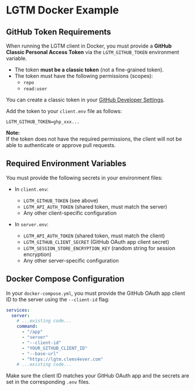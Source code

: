 # LGTM Docker Example

## GitHub Token Requirements

When running the LGTM client in Docker, you must provide a **GitHub Classic Personal Access Token** via the `LGTM_GITHUB_TOKEN` environment variable.

- The token **must be a classic token** (not a fine-grained token).
- The token must have the following permissions (scopes):
  - `repo`
  - `read:user`

You can create a classic token in your [GitHub Developer Settings](https://github.com/settings/tokens?type=classic).

Add the token to your `client.env` file as follows:

```
LGTM_GITHUB_TOKEN=ghp_xxx...
```

**Note:**  
If the token does not have the required permissions, the client will not be able to authenticate or approve pull requests.

## Required Environment Variables

You must provide the following secrets in your environment files:

- In `client.env`:
  - `LGTM_GITHUB_TOKEN` (see above)
  - `LGTM_API_AUTH_TOKEN` (shared token, must match the server)
  - Any other client-specific configuration

- In `server.env`:
  - `LGTM_API_AUTH_TOKEN` (shared token, must match the client)
  - `LGTM_GITHUB_CLIENT_SECRET` (GitHub OAuth app client secret)
  - `LGTM_SESSION_STORE_ENCRYPTION_KEY` (random string for session encryption)
  - Any other server-specific configuration

## Docker Compose Configuration

In your `docker-compose.yml`, you must provide the GitHub OAuth app client ID to the server using the `--client-id` flag:

```yaml
services:
  server:
    # ...existing code...
    command:
      - "/app"
      - "server"
      - "--client-id"
      - "YOUR_GITHUB_CLIENT_ID"
      - "--base-url"
      - "https://lgtm.clems4ever.com"
    # ...existing code...
```

Make sure the client ID matches your GitHub OAuth app and the secrets are set in the corresponding `.env` files.
